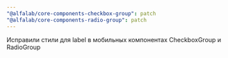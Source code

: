 ```yaml
---
"@alfalab/core-components-checkbox-group": patch
"@alfalab/core-components-radio-group": patch
---
```


Исправили стили для label в мобильных компонентах CheckboxGroup и RadioGroup
